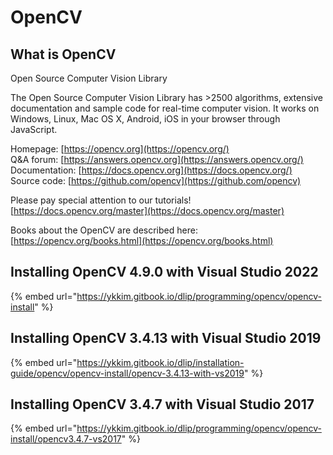 # OpenCV

## What is OpenCV

Open Source Computer Vision Library

The Open Source Computer Vision Library has &gt;2500 algorithms, extensive documentation and sample code for real-time computer vision. It works on Windows, Linux, Mac OS X, Android, iOS in your browser through JavaScript.

Homepage: [https://opencv.org](https://opencv.org/)  
Q&A forum: [https://answers.opencv.org](https://answers.opencv.org/)  
Documentation: [https://docs.opencv.org](https://docs.opencv.org/)  
Source code: [https://github.com/opencv](https://github.com/opencv)

Please pay special attention to our tutorials! [https://docs.opencv.org/master](https://docs.opencv.org/master)

Books about the OpenCV are described here: [https://opencv.org/books.html](https://opencv.org/books.html)

### 

## Installing OpenCV 4.9.0  with Visual Studio 2022

{% embed url="https://ykkim.gitbook.io/dlip/programming/opencv/opencv-install" %}

## Installing OpenCV 3.4.13  with Visual Studio 2019

{% embed url="https://ykkim.gitbook.io/dlip/installation-guide/opencv/opencv-install/opencv-3.4.13-with-vs2019" %}

## Installing OpenCV 3.4.7  with Visual Studio 2017

{% embed url="https://ykkim.gitbook.io/dlip/programming/opencv/opencv-install/opencv3.4.7-vs2017" %}





